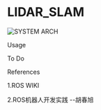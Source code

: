 # LIDAR_SLAM
![SYSTEM ARCH](https://github.com/lei01cao/LIDAR_SLAM/blob/master/img/Lidar_Slam_via_Gmapping.png)

Usage



To Do



References

1.ROS WIKI


2.ROS机器人开发实践  --胡春旭

